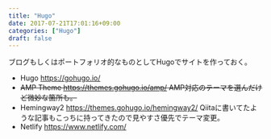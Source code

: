 ```yaml
---
title: "Hugo"
date: 2017-07-21T17:01:16+09:00
categories: ["Hugo"]
draft: false
---
```


ブログもしくはポートフォリオ的なものとしてHugoでサイトを作っておく。

<!--more-->

- Hugo https://gohugo.io/
- <del>AMP Theme https://themes.gohugo.io/amp/ AMP対応のテーマを選んだけど微妙な箇所も。</del>
- Hemingway2 https://themes.gohugo.io/hemingway2/ Qiitaに書いてたような記事もこっちに持ってきたので見やすさ優先でテーマ変更。
- Netlify https://www.netlify.com/
